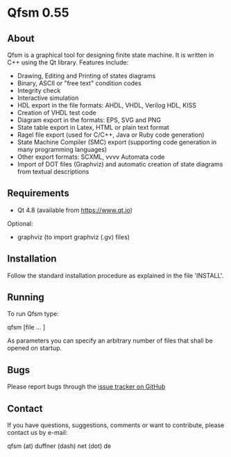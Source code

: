 Qfsm 0.55
=========

About
-----
Qfsm is a graphical tool for designing finite state machine.
It is written in C++ using the Qt library.
Features include:

- Drawing, Editing and Printing of states diagrams
- Binary, ASCII or "free text" condition codes
- Integrity check
- Interactive simulation
- HDL export in the file formats: AHDL, VHDL, Verilog HDL, KISS
- Creation of VHDL test code
- Diagram export in the formats: EPS, SVG and PNG
- State table export in Latex, HTML or plain text format
- Ragel file export (used for C/C++, Java or Ruby code generation)
- State Machine Compiler (SMC) export (supporting code generation in many programming languages)
- Other export formats: SCXML, vvvv Automata code
- Import of DOT files (Graphviz) and automatic creation of state diagrams from textual descriptions


Requirements
------------
- Qt 4.8 (available from https://www.qt.io)

Optional:
- graphviz  (to import graphviz (.gv) files)


Installation
------------
Follow the standard installation procedure as explained in the file 'INSTALL'.


Running
-------
To run Qfsm type:

qfsm [file ... ]

As parameters you can specify an arbitrary number of files that
shall be opened on startup.


Bugs
----
Please report bugs through the [issue tracker on GitHub](https://github.com/AaronErhardt/qfsm)


Contact
-------
If you have questions, suggestions, comments or want to contribute, 
please contact us by e-mail:

qfsm (at) duffner (dash) net (dot) de


